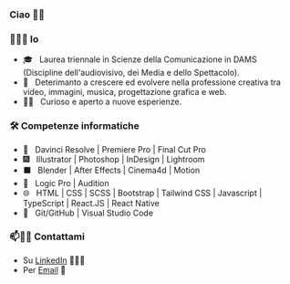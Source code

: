 ### Ciao 👋🏻
<h3> 👨🏻‍💻 Io </h3>

- 🎓 &nbsp; Laurea triennale in Scienze della Comunicazione in DAMS (Discipline dell'audiovisivo, dei Media e dello Spettacolo).
- 🌱 &nbsp; Deterimanto a crescere ed evolvere nella professione creativa tra video, immagini, musica, progettazione grafica e web.
- ✍🏻 &nbsp; Curioso e aperto a nuove esperienze.

<h3>🛠 Competenze informatiche </h3>

- 🎥 &nbsp; Davinci Resolve | Premiere Pro | Final Cut Pro
- 🎆 &nbsp; Illustrator | Photoshop | InDesign | Lightroom
- ⬛️ &nbsp; Blender | After Effects | Cinema4d | Motion
- 🎵 &nbsp; Logic Pro | Audition
- 🌐 &nbsp; HTML | CSS | SCSS | Bootstrap | Tailwind CSS | Javascript | TypeScript | React.JS | React Native
- 🔧 &nbsp; Git/GitHub | Visual Studio Code

### 📫🤝🏻 Contattami

 - Su [LinkedIn](https://www.linkedin.com/in/alex-prostamo-245809235/) 👨🏻‍💻
 - Per [Email](alex.prostamo@gmail.com) 💌
